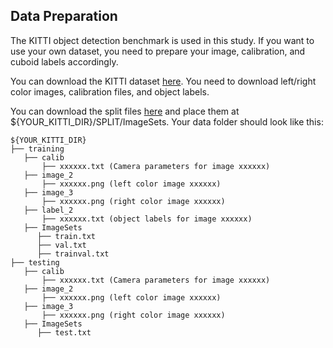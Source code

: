 ## Data Preparation
The KITTI object detection benchmark is used in this study. If you want to use your own dataset, you need to prepare your image, calibration, and cuboid labels accordingly.
 
You can download the KITTI dataset [here](http://www.cvlibs.net/datasets/kitti/eval_object.php?obj_benchmark=3d). You need to download left/right color images, calibration files, and object labels.

You can download the split files [here](https://drive.google.com/drive/folders/1YLtptqspOFw08QG2MsxewDT9tjF2O45g?usp=sharing) and place them at ${YOUR_KITTI_DIR}/SPLIT/ImageSets.
Your data folder should look like this:

   ```
   ${YOUR_KITTI_DIR}
   ├── training
      ├── calib
          ├── xxxxxx.txt (Camera parameters for image xxxxxx)
      ├── image_2
          ├── xxxxxx.png (left color image xxxxxx)
      ├── image_3
          ├── xxxxxx.png (right color image xxxxxx)
      ├── label_2
          ├── xxxxxx.txt (object labels for image xxxxxx)
      ├── ImageSets
         ├── train.txt
         ├── val.txt   
         ├── trainval.txt        
   ├── testing
      ├── calib
          ├── xxxxxx.txt (Camera parameters for image xxxxxx)
      ├── image_2
          ├── xxxxxx.png (left color image xxxxxx)
      ├── image_3
          ├── xxxxxx.png (right color image xxxxxx)
      ├── ImageSets
         ├── test.txt
   ```
